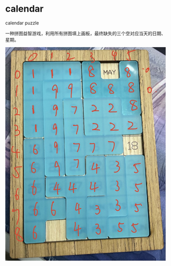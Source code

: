 # calendar

calendar puzzle

一种拼图益智游戏，利用所有拼图填上画板，最终缺失的三个空对应当天的日期、星期。

![image-20230519215944388](assets/image-20230519215944388.png)
